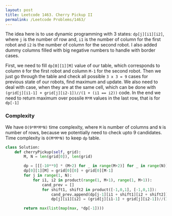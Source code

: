 ```yaml
---
layout: post
title: Leetcode 1463. Cherry Pickup II
permalink: /Leetcode Problems/1463/
---
```


The idea here is to use dynamic programming with 3 states: `dp[j][i1][i2]`, where `j` is the number of row and, `i1` is the number of column for the first robot and `i2` is the number of column for the second robot. I also added dummy columns filled with big negative numbers to handle with border cases.

First, we need to fill `dp[0][1][M]` value of our table, which corresponds to column `0` for the first robot and column `M-1` for the second robot. Then we just go through the table and check all possible `3 x 3 = 9` cases for previous state of our robots, find maximum and update. We also need to deal with case, when they are at the same cell, which can be done with `(grid[j][i1-1] + grid[j][i2-1])//(1 + (i1 == i2))` code. In the end we need to return maximum over possile `M*M` values in the last row, that is for `dp[-1]`

### Complexity 
We have `O(9*M*M*N)` time complexity, where `M` is number of columns and `N` is number of rows, because we potentially need to check upto 9 candidates. Time complexity is `O(M*M*N)` to keep `dp` table.



```python
class Solution:
    def cherryPickup(self, grid):
        M, N = len(grid[0]), len(grid)

        dp = [[[-10**9] * (M+2) for _ in range(M+2)] for _ in range(N)]
        dp[0][1][M] = grid[0][0] + grid[0][M-1]
        for j in range(1, N):
            for i1, i2 in product(range(1, M+1), range(1, M+1)):
                cand_prev = []
                for shift1, shift2 in product([-1,0,1], [-1,0,1]):
                    cand_prev.append(dp[j-1][i1 + shift1][i2 + shift2])
                    dp[j][i1][i2] = (grid[j][i1-1] + grid[j][i2-1])//(1 + (i1 == i2)) + max(cand_prev)

        return max(list(map(max, *dp[-1])))        
```